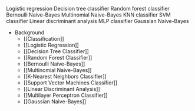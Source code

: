 Logistic regression
Decision tree classifier
Random forest classifier
Bernoulli Naive-Bayes
Multinomial Naive-Bayes
KNN classifier
SVM classifier
Linear discriminant analysis
MLP classifier
Gaussian Naive-Bayes

- Background
	- [[Classification]]
	- [[Logistic Regression]]
	- [[Decision Tree Classifier]]
	- [[Random Forest Classifier]]
	- [[Bernoulli Naive-Bayes]]
	- [[Multinomial Naive-Bayes]]
	- [[K-Nearest Neighbors Classifier]]
	- [[Support Vector Machines Classifier]]
	- [[Linear Discriminant Analysis]]
	- [[Multilayer Perceptron Classifier]]
	- [[Gaussian Naive-Bayes]]